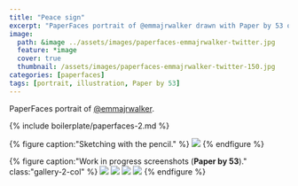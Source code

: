 ```yaml
---
title: "Peace sign"
excerpt: "PaperFaces portrait of @emmajrwalker drawn with Paper by 53 on an iPad."
image: 
  path: &image ../assets/images/paperfaces-emmajrwalker-twitter.jpg 
  feature: *image
  cover: true
  thumbnail: /assets/images/paperfaces-emmajrwalker-twitter-150.jpg
categories: [paperfaces]
tags: [portrait, illustration, Paper by 53]
---
```


PaperFaces portrait of <a href="https://twitter.com/emmajrwalker">@emmajrwalker</a>.

{% include boilerplate/paperfaces-2.md %}

{% figure caption:"Sketching with the pencil." %}
[![](/assets/images/paperfaces-emmajrwalker-process-1-750.jpg)](/assets/images/paperfaces-emmajrwalker-process-1-lg.jpg)
{% endfigure %}

{% figure caption:"Work in progress screenshots (**Paper by 53**)." class:"gallery-2-col" %}
[![](/assets/images/paperfaces-emmajrwalker-process-2-600.jpg)](/assets/images/paperfaces-emmajrwalker-process-2-lg.jpg)
[![](/assets/images/paperfaces-emmajrwalker-process-3-600.jpg)](/assets/images/paperfaces-emmajrwalker-process-3-lg.jpg)
[![](/assets/images/paperfaces-emmajrwalker-process-4-600.jpg)](/assets/images/paperfaces-emmajrwalker-process-4-lg.jpg)
[![](/assets/images/paperfaces-emmajrwalker-process-5-600.jpg)](/assets/images/paperfaces-emmajrwalker-process-5-lg.jpg)
{% endfigure %}

